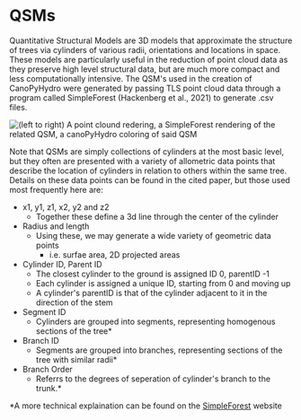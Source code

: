 
# QSMs

Quantitative Structural Models are 3D models that approximate the structure of trees via cylinders of various radii, orientations and locations in space. These models are particularly useful in the reduction of point cloud data as they preserve high level structural data, but are much more compact and less computationally intensive. The QSM's used in the creation of CanoPyHydro were generated by passing TLS point cloud data through a program called SimpleForest (Hackenberg et al., 2021) to  generate .csv files.

![(left to right) A point clound redering, a SimpleForest rendering of the related QSM, a canoPyHydro coloring of said QSM](canoPyHydro_PC_QSM_Plot.png)
<!-- { width=20% } -->

Note that QSMs are simply collections of cylinders at the most basic level, but they often are presented with a variety of allometric data points that describe the location of cylinders in relation to others within the same tree. Details on these data points can be found in the cited paper, but those used most frequently here are:
  - x1, y1, z1, x2, y2 and z2
    - Together these define a 3d line through the center of the cylinder
  - Radius and length
    - Using these, we may generate a wide variety of geometric data points
      - i.e. surfae area, 2D projected areas
  - Cylinder ID, Parent ID
    - The closest cylinder to the ground is assigned ID 0, parentID -1
    - Each cylinder is assigned a unique ID, starting from 0 and moving up
    - A cylinder's parentID is that of the cylinder adjacent to it in the direction of the stem
  - Segment ID
    - Cylinders are grouped into segments, representing homogenous sections of the tree*
  - Branch ID
    - Segments are grouped into branches, representing sections of the tree with similar radii*
  - Branch Order
    - Referrs to the degrees of seperation of cylinder's branch to the trunk.*

  *A more technical explaination can be found on the [SimpleForest](https://www.simpleforest.org/pages/tutorials.html) website
